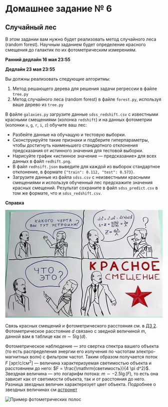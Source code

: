 # Домашнее задание № 6

## Случайный лес

В этом задании вам нужно будет реализовать метод случайного леса (random forest).
Научным заданием будет определение красного смещения до галактик по их фотометрическим измерениям.

**Ранний дедлайн 16 мая 23:55**

**Дедлайн 23 мая 23:55**

Вы должны реализовать следующие алгоритмы:

1. Метод решающего дерева для решения задачи регрессии в файле `tree.py`
2. Метод случайного леса (random forest) в файле `forest.py`, используя ваше дерево из `tree.py`

В файле `galaxies.py` загрузите данные `sdss_redshift.csv` с известными красными смещениями (колонка `redshift`) и на данных фотометрии (колонки `u`, `g`, `r`, `i`, `z`) обучите ваш лес:
* Разбейте данные на обучащую и тестовую выборки.
* Сконструируйте такие признаки и подберите гиперпараметры, чтобы достигнуть наименьшего стандартного отклонения предсказания от истинного значения для тестовой выборки.
* Нарисуйте график «истинное значение — предсказание» для всех данных в файл `redhift.png`.
* В файл `redhsift.json` выведите для каждой из выборок стандартное отклонение, в формате `{"train": 0.112, "test": 0.573}`.
* Загрузите данные из файла `sdss.csv` с неизвестными красными смещениями и используя обученный лес предскажите значения красных смещений. Результат сохраните в файл `sdss_predict.csv` в том же формате, что и `sdss_redshift.csv`.


**Справка**

![Красное смещение](./red_shift.jpg)

Связь красных смещений и фотометрического расстояния см. в [ДЗ 2](https://github.com/pyoadfe/hw2-darkenergy).
Фотометрическое расстояние $d$ связано с зведной величиной $m$, данной вам в таблице как $m \sim 5 \lg(d)$.

Фотометрическое наблюдение — это свертка спектра вашего объекта (то есть распределения энергии его излучения по частотам электро-магнитных волн) с фильтром частот. Таким образом получается поток $F\ \left[\mathrm{эрг}/\mathrm{с}/\mathrm{см}^2\right]$ — величина характеризуемая светимостью объекта и расстоянием до него: $F = \frac{\mathrm{светимость}}{4 \pi d^2}$.
Звездная величина — это логарифм потока: $m \sim -2.5 \lg(F)$, то есть она зависит как от светимости объекта, так и от расстояния до него. Разница звездных величин характерезует цвет объекта.
Подробнее о звездных величинах см [астронет](http://www.astronet.ru/db/msg/1174337)

![Пример фотометрических полос](https://lsstdesc.org/SN-PWV/_images/notebooks_lsst_filters_22_0.png)

